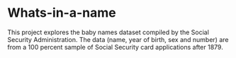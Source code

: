 # Whats-in-a-name
This project explores the baby names dataset compiled by the Social Security Administration. The data (name, year of birth, sex and number) are from a 100 percent sample of Social Security card applications after 1879.
